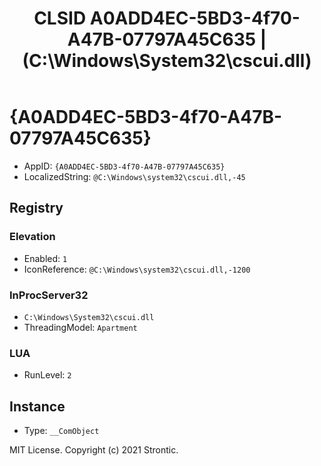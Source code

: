﻿---
title: "CLSID A0ADD4EC-5BD3-4f70-A47B-07797A45C635 | (C:\\Windows\\System32\\cscui.dll)"
excerpt: What is COM-Object CLSID A0ADD4EC-5BD3-4f70-A47B-07797A45C635?
---

# {A0ADD4EC-5BD3-4f70-A47B-07797A45C635}

* AppID: `{A0ADD4EC-5BD3-4f70-A47B-07797A45C635}`
* LocalizedString: `@C:\Windows\system32\cscui.dll,-45`

## Registry


### Elevation

* Enabled: `1`
* IconReference: `@C:\Windows\system32\cscui.dll,-1200`

### InProcServer32

* `C:\Windows\System32\cscui.dll`
* ThreadingModel: `Apartment`

### LUA

* RunLevel: `2`

## Instance

* Type: `__ComObject`

MIT License. Copyright (c) 2021 Strontic.


